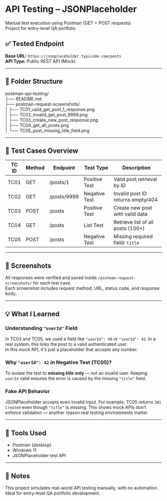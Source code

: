 # API Testing – JSONPlaceholder  
Manual test execution using Postman (GET + POST requests)  
Project for entry-level QA portfolio

## ✅ Tested Endpoint  
**Base URL:** `https://jsonplaceholder.typicode.com/posts`  
**API Type:** Public REST API (Mock)

---

## 📂 Folder Structure

postman-api-testing/  
├── README.md  
├── postman-request-screenshots/  
│   ├── TC01_valid_get_post_1_response.png  
│   ├── TC02_invalid_get_post_9999.png  
│   ├── TC03_create_new_post_response.png  
│   ├── TC04_get_all_posts.png  
│   └── TC05_post_missing_title_field.png  

---

## 🧪 Test Cases Overview

| TC ID | Method | Endpoint   | Test Type      | Description                             |
|-------|--------|------------|----------------|-----------------------------------------|
| TC01  | GET    | /posts/1   | Positive Test  | Valid post retrieval by ID              |
| TC02  | GET    | /posts/9999| Negative Test  | Invalid post ID returns empty/404       |
| TC03  | POST   | /posts     | Positive Test  | Create new post with valid data         |
| TC04  | GET    | /posts     | List Test      | Retrieve list of all posts (100+)       |
| TC05  | POST   | /posts     | Negative Test  | Missing required field: `title`         |

---

## 📸 Screenshots

All responses were verified and saved inside `/postman-request-screenshots/` for each test case.  
Each screenshot includes request method, URL, status code, and response body.

---

## 💡 What I Learned

### Understanding `"userId"` Field  
In TC03 and TC05, we used a field like `"userId": 99` or `"userId": 42`. In a real system, this links the post to a valid authenticated user.  
In this mock API, it's just a placeholder that accepts any number.

### Why `"userId": 42` in Negative Test (TC05)?  
To isolate the test to **missing title only** — not an invalid user. Keeping `userId` valid ensures the error is caused by the missing `"title"` field.

### Fake API Behavior  
JSONPlaceholder accepts even invalid input. For example, TC05 returns `201 Created` even though `"title"` is missing. This shows mock APIs don’t enforce validation — another reason real testing environments matter.

---

## 📌 Tools Used
- Postman (desktop)
- Windows 11
- JSONPlaceholder test API

---

## 📘 Notes  
This project simulates real-world API testing manually, with no automation. Ideal for entry-level QA portfolio development.
